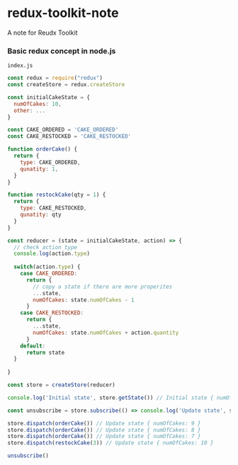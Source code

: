 # redux-toolkit-note
A note for Reudx Toolkit

### Basic redux concept in node.js

```index.js```
```javascript
const redux = require("redux")
const createStore = redux.createStore

const initialCakeState = {
  numOfCakes: 10,
  other: ...
}

const CAKE_ORDERED = 'CAKE_ORDERED'
const CAKE_RESTOCKED = 'CAKE_RESTOCKED'

function orderCake() {
  return {
    type: CAKE_ORDERED,
    qunatity: 1,
  }
}

function restockCake(qty = 1) {
  return {
    type: CAKE_RESTOCKED,
    qunatity: qty
  }
}

const reducer = (state = initialCakeState, action) => {
  // check action type
  console.log(action.type)
  
  switch(action.type) {
    case CAKE_ORDERED:
      return {
        // copy a state if there are more properites
        ...state,
        numOfCakes: state.numOfCakes - 1
      }
    case CAKE_RESTOCKED:
      return {
        ...state,
        numOfCakes: state.numOfCakes + action.quantity
      }
    default:
      return state
  }
  
}

const store = createStore(reducer)

console.log('Initial state', store.getState()) // Initial state { numOfCakes: 10 }

const unsubscribe = store.subscribe(() => console.log('Update state', store.getState())

store.dispatch(orderCake()) // Update state { numOfCakes: 9 }
store.dispatch(orderCake()) // Update state { numOfCakes: 8 }
store.dispatch(orderCake()) // Update state { numOfCakes: 7 }
store.dispatch(restockCake(3)) // Update state { numOfCakes: 10 }

unsubscribe()
````
